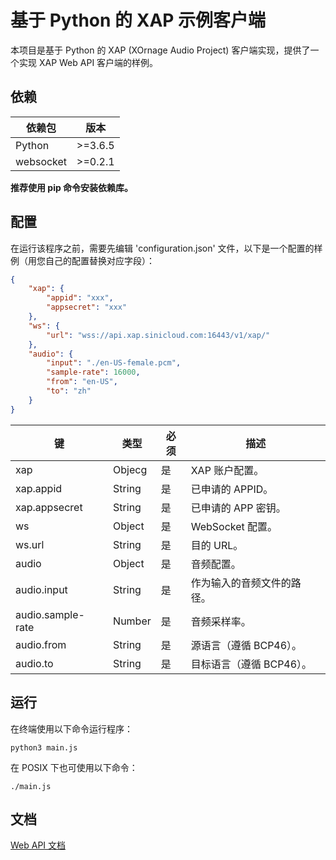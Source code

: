 # 基于 Python 的 XAP 示例客户端

本项目是基于 Python 的 XAP (XOrnage Audio Project) 客户端实现，提供了一个实现 XAP Web API 客户端的样例。

## 依赖

| 依赖包     | 版本        |
| --------- | ---------- |
| Python    | &gt;=3.6.5 |
| websocket | &gt;=0.2.1 |

**推荐使用 pip 命令安装依赖库。**

## 配置

在运行该程序之前，需要先编辑 'configuration.json' 文件，以下是一个配置的样例（用您自己的配置替换对应字段）：

```json
{
    "xap": {
        "appid": "xxx",
        "appsecret": "xxx"
    },
    "ws": {
        "url": "wss://api.xap.sinicloud.com:16443/v1/xap/"
    },
    "audio": {
        "input": "./en-US-female.pcm",
        "sample-rate": 16000,
        "from": "en-US",
        "to": "zh"
    }
}
```

| 键                      | 类型   | 必须 | 描述 |
| ---------------------- | ------ | --- | ---- |
| xap                    | Objecg | 是  | XAP 账户配置。 |
| xap.appid              | String | 是  | 已申请的 APPID。 |
| xap.appsecret          | String | 是  | 已申请的 APP 密钥。 |
| ws                     | Object | 是  | WebSocket 配置。 |
| ws.url                 | String | 是  | 目的 URL。 |
| audio                  | Object | 是  | 音频配置。 |
| audio.input            | String | 是  | 作为输入的音频文件的路径。 |
| audio.sample-rate      | Number | 是  | 音频采样率。 |
| audio.from             | String | 是  | 源语言（遵循 BCP46）。 |
| <span>audio.to</span>  | String | 是  | 目标语言（遵循 BCP46）。 |

## 运行

在终端使用以下命令运行程序：

```
python3 main.js
```

在 POSIX 下也可使用以下命令：

```
./main.js
```

## 文档

[Web API 文档](https://github.com/sinicloud/xap/blob/master/README.md)